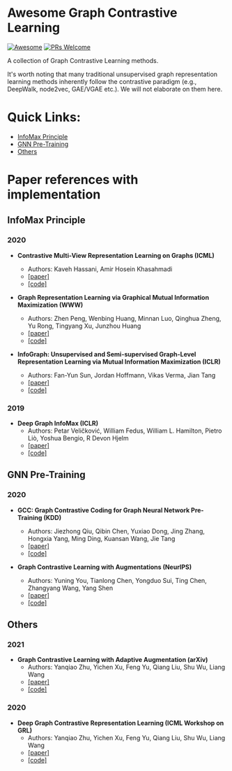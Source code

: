 # Awesome Graph Contrastive Learning
[![Awesome](https://cdn.rawgit.com/sindresorhus/awesome/d7305f38d29fed78fa85652e3a63e154dd8e8829/media/badge.svg)](https://github.com/sindresorhus/awesome)
[![PRs Welcome](https://img.shields.io/badge/PRs-welcome-brightgreen.svg?style=flat-square)](http://makeapullrequest.com)

A collection of Graph Contrastive Learning methods.

It's worth noting that many traditional unsupervised graph representation learning methods inherently follow the contrastive paradigm (e.g., DeepWalk, node2vec, GAE/VGAE etc.). We will not elaborate on them here.

# Quick Links:
- [InfoMax Principle](#infomax-principle)
- [GNN Pre-Training](#gnn-pre-training)
- [Others](#others)

# Paper references with implementation

## InfoMax Principle
### 2020
- **Contrastive Multi-View Representation Learning on Graphs (ICML)**
  - Authors: Kaveh Hassani, Amir Hosein Khasahmadi
  - [[paper]](http://proceedings.mlr.press/v119/hassani20a/hassani20a.pdf)
  - [[code]](https://github.com/kavehhassani/mvgrl)

- **Graph Representation Learning via Graphical Mutual Information Maximization (WWW)**
  - Authors: Zhen Peng, Wenbing Huang, Minnan Luo, Qinghua Zheng, Yu Rong, Tingyang Xu, Junzhou Huang
  - [[paper]](https://arxiv.org/pdf/2002.01169.pdf)
  - [[code]](https://github.com/zpeng27/GMI)

- **InfoGraph: Unsupervised and Semi-supervised Graph-Level Representation Learning via Mutual Information Maximization (ICLR)**
  - Authors: Fan-Yun Sun, Jordan Hoffmann, Vikas Verma, Jian Tang
  - [[paper]](https://openreview.net/pdf/af171fb8c60fa180c4dcf349ccc51ff006211216.pdf)
  - [[code]](https://github.com/fanyun-sun/InfoGraph)

### 2019
- **Deep Graph InfoMax (ICLR)**
  - Authors: Petar Veličković, William Fedus, William L. Hamilton, Pietro Liò, Yoshua Bengio, R Devon Hjelm
  - [[paper]](https://openreview.net/pdf?id=rklz9iAcKQ)
  - [[code]](https://github.com/PetarV-/DGI)


## GNN Pre-Training
### 2020
- **GCC: Graph Contrastive Coding for Graph Neural Network Pre-Training (KDD)**
  - Authors: Jiezhong Qiu, Qibin Chen, Yuxiao Dong, Jing Zhang, Hongxia Yang, Ming Ding, Kuansan Wang, Jie Tang
  - [[paper]](https://arxiv.org/pdf/2006.09963.pdf)
  - [[code]](https://github.com/THUDM/GCC)

- **Graph Contrastive Learning with Augmentations (NeurIPS)**
  - Authors: Yuning You, Tianlong Chen, Yongduo Sui, Ting Chen, Zhangyang Wang, Yang Shen
  - [[paper]](https://proceedings.neurips.cc/paper/2020/file/3fe230348e9a12c13120749e3f9fa4cd-Paper.pdf)
  - [[code]](https://github.com/Shen-Lab/GraphCL)


## Others
### 2021
- **Graph Contrastive Learning with Adaptive Augmentation (arXiv)**
  - Authors: Yanqiao Zhu, Yichen Xu, Feng Yu, Qiang Liu, Shu Wu, Liang Wang
  - [[paper]](https://arxiv.org/pdf/2010.14945.pdf)
  - [[code]](https://github.com/CRIPAC-DIG/GCA)

### 2020
- **Deep Graph Contrastive Representation Learning (ICML Workshop on GRL)**
  - Authors: Yanqiao Zhu, Yichen Xu, Feng Yu, Qiang Liu, Shu Wu, Liang Wang
  - [[paper]](https://arxiv.org/pdf/2006.04131.pdf)
  - [[code]](https://github.com/CRIPAC-DIG/GRACE)

